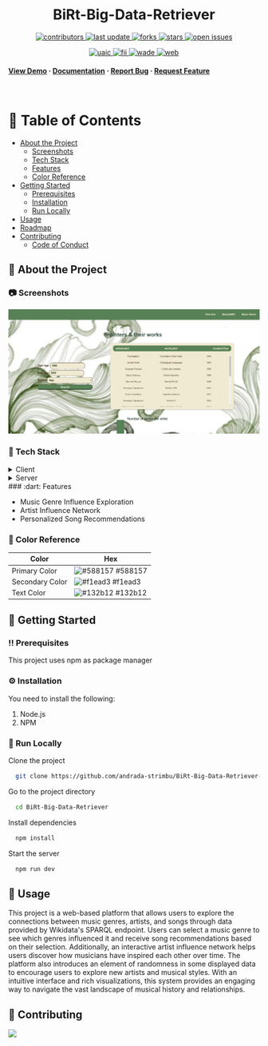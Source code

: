 <div align="center">
  <h1>BiRt-Big-Data-Retriever</h1>
  <p>
  <a href="https://github.com/andrada-strimbu/BiRt-Big-Data-Retriever-/graphs/contributors">
    <img src="https://img.shields.io/github/contributors/andrada-strimbu/BiRt-Big-Data-Retriever-" alt="contributors" />
  </a>
  <a href="">
    <img src="https://img.shields.io/github/last-commit/andrada-strimbu/BiRt-Big-Data-Retriever-" alt="last update" />
  </a>
  <a href="https://github.com/andrada-strimbu/BiRt-Big-Data-Retriever-/network/members">
    <img src="https://img.shields.io/github/forks/andrada-strimbu/BiRt-Big-Data-Retriever-" alt="forks" />
  </a>
  <a href="https://github.com/andrada-strimbu/BiRt-Big-Data-Retriever-/stargazers">
    <img src="https://img.shields.io/github/stars/andrada-strimbu/BiRt-Big-Data-Retriever-" alt="stars" />
  </a>
  <a href="https://github.com/andrada-strimbu/BiRt-Big-Data-Retriever-/issues/">
    <img src="https://img.shields.io/github/issues/andrada-strimbu/BiRt-Big-Data-Retriever-" alt="open issues" />
  </a>
</p>
<p>
  <a href="https://www.uaic.ro/">
    <img src="https://img.shields.io/badge/project-academic-blue" alt="uaic" />
  </a>
  <a href="https://www.info.uaic.ro/">
    <img src="https://img.shields.io/badge/infoiasi-FII-green" alt="fii" />
  </a>
  <a href="https://profs.info.uaic.ro/sabin.buraga/teach/courses/wade/index.html">
    <img src="https://img.shields.io/badge/wade-2024-orange" alt="wade" />
  </a>
  <a href="https://profs.info.uaic.ro/sabin.buraga/teach/courses/wade/">
    <img src="https://img.shields.io/badge/web-semantic-purple" alt="web" />
  </a>
</p>
</div>

   
<h4>
    <a href="https://github.com/andrada-strimbu/BiRt-Big-Data-Retriever-">View Demo</a>
  <span> · </span>
    <a href="https://github.com/andrada-strimbu/BiRt-Big-Data-Retriever-">Documentation</a>
  <span> · </span>
    <a href="https://github.com/andrada-strimbu/BiRt-Big-Data-Retriever-">Report Bug</a>
  <span> · </span>
    <a href="https://github.com/andrada-strimbu/BiRt-Big-Data-Retriever-">Request Feature</a>
  </h4>
</div>

<br />

<!-- Table of Contents -->
# :notebook_with_decorative_cover: Table of Contents

- [About the Project](#star2-about-the-project)
  * [Screenshots](#camera-screenshots)
  * [Tech Stack](#space_invader-tech-stack)
  * [Features](#dart-features)
  * [Color Reference](#art-color-reference)
- [Getting Started](#toolbox-getting-started)
  * [Prerequisites](#bangbang-prerequisites)
  * [Installation](#gear-installation)
  * [Run Locally](#running-run-locally)
- [Usage](#eyes-usage)
- [Roadmap](#compass-roadmap)
- [Contributing](#wave-contributing)
  * [Code of Conduct](#scroll-code-of-conduct)


  

<!-- About the Project -->
## :star2: About the Project


<!-- Screenshots -->
### :camera: Screenshots

<div align="center"> 
  <img src="https://github.com/andrada-strimbu/BiRt-Big-Data-Retriever-/blob/main/documentatie/screenshot/finearts1.png" alt="screenshot" />
</div>


<!-- TechStack -->
### :space_invader: Tech Stack

<details>
  <summary>Client</summary>
  <ul>
    <li><a href="https://nextjs.org/">Next.js</a></li>
    <li><a href="https://reactjs.org/">React.js</a></li>
  </ul>
</details>

<details>
  <summary>Server</summary>
  <ul>
    <li><a href="https://nestjs.com/">Next.js</a></li>
  </ul>
</details>
<!-- Features -->
### :dart: Features

- Music Genre Influence Exploration
- Artist Influence Network
- Personalized Song Recommendations

<!-- Color Reference -->
### :art: Color Reference

| Color             | Hex                                                                |
| ----------------- | ------------------------------------------------------------------ |
| Primary Color | ![#588157](https://via.placeholder.com/10/588157?text=+) #588157 |
| Secondary Color | ![#f1ead3](https://via.placeholder.com/10/f1ead3?text=+) #f1ead3 |
| Text Color | ![#132b12](https://via.placeholder.com/10/132b12?text=+) #132b12 |



<!-- Getting Started -->
## 	:toolbox: Getting Started

<!-- Prerequisites -->
### :bangbang: Prerequisites

This project uses npm as package manager


<!-- Installation -->
### :gear: Installation

You need to install the following:
<ol>
  <li>Node.js</li>
  <li>NPM</li>
</ol>
   


<!-- Run Locally -->
### :running: Run Locally

Clone the project

```bash
  git clone https://github.com/andrada-strimbu/BiRt-Big-Data-Retriever-.git
```

Go to the project directory

```bash
  cd BiRt-Big-Data-Retriever
```

Install dependencies

```bash
  npm install
```

Start the server

```bash
  npm run dev
```

<!-- Usage -->
## :eyes: Usage

This project is a web-based platform that allows users to explore the connections between music genres, artists, and songs through data provided by Wikidata's SPARQL endpoint. Users can select a music genre to see which genres influenced it and receive song recommendations based on their selection. Additionally, an interactive artist influence network helps users discover how musicians have inspired each other over time. The platform also introduces an element of randomness in some displayed data to encourage users to explore new artists and musical styles. With an intuitive interface and rich visualizations, this system provides an engaging way to navigate the vast landscape of musical history and relationships.

<!-- Contributing -->
## :wave: Contributing

<a href="https://github.com/andrada-strimbu/BiRt-Big-Data-Retriever-/graphs/contributors">
  <img src="https://contrib.rocks/image?repo=Louis3797/awesome-readme-template" />
</a>
